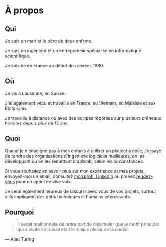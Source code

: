 # À propos

## Qui

Je suis un mari et le père de deux enfants.

Je suis un ingénieur et un entrepreneur spécialisé en informatique scientifique.

Je suis né en France au début des années 1980.

## Où
Je vis à Lausanne, en Suisse.

J'ai également vécu et travaillé en France, au Vietnam, en Malaisie et aux États-Unis.

Je travaille à distance ou avec des équipes réparties sur plusieurs créneaux horaires depuis plus de 15 ans.

## Quoi
Quand je n'enseigne pas à mes enfants à utiliser un pistolet à colle, j'essaye de rendre des organisations d'ingénierie logicielle meilleures, en les développant ou en les remettant d'aplomb, selon les circonstances.

Si vous souhaitez en savoir plus sur mon expérience et mes projets, envoyez-moi un email, consultez [mon profil LinkedIn](cv) ou prenez [rendez-vous](cal) pour un appel de vive voix.

Je serai également heureux de discuter avec vous de vos projets, surtout s'ils impliquent des défis techniques et humains intéressants.

## Pourquoi
> Il serait malhonnête de notre part de dissimuler que le motif principal qui a incité ce travail était le simple plaisir de la chose.

― Alan Turing
